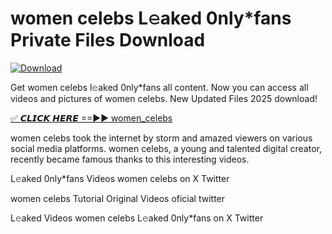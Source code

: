# women celebs L𝚎aked 0nly*fans Private Files Download

[![Download](https://i.imgur.com/PoXn3jX.png)](https://mediafirer.com/women+celebs)

Get women celebs l𝚎aked 0nly*fans all content. Now you can access all videos and pictures of women celebs. New Updated Files 2025 download!

[✅ 𝘾𝙇𝙄𝘾𝙆 𝙃𝙀𝙍𝙀 ==►► women_celebs](https://mediafirer.com/women+celebs)

women celebs took the internet by storm and amazed viewers on various social media platforms. women celebs, a young and talented digital creator, recently became famous thanks to this interesting videos.

L𝚎aked 0nly*fans Videos women celebs on X Twitter

women celebs Tutorial Original Videos oficial twitter

L𝚎aked Videos women celebs L𝚎aked 0nly*fans on X Twitter